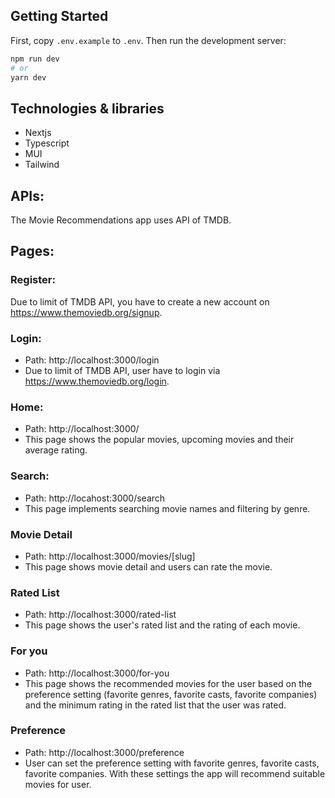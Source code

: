 ## Getting Started

First, copy `.env.example` to `.env`.
Then run the development server:

```bash
npm run dev
# or
yarn dev
```

## Technologies & libraries

- Nextjs
- Typescript
- MUI
- Tailwind

## APIs:

The Movie Recommendations app uses API of TMDB.

## Pages:

### Register:

Due to limit of TMDB API, you have to create a new account on https://www.themoviedb.org/signup.

### Login:

- Path: http://localhost:3000/login
- Due to limit of TMDB API, user have to login via https://www.themoviedb.org/login.

### Home:

- Path: http://localhost:3000/
- This page shows the popular movies, upcoming movies and their average rating.

### Search:

- Path: http://locahost:3000/search
- This page implements searching movie names and filtering by genre.

### Movie Detail

- Path: http://localhost:3000/movies/[slug]
- This page shows movie detail and users can rate the movie.

### Rated List

- Path: http://localhost:3000/rated-list
- This page shows the user's rated list and the rating of each movie.

### For you

- Path: http://localhost:3000/for-you
- This page shows the recommended movies for the user based on the preference setting (favorite genres, favorite casts, favorite companies) and the minimum rating in the rated list that the user was rated.

### Preference

- Path: http://localhost:3000/preference
- User can set the preference setting with favorite genres, favorite casts, favorite companies. With these settings the app will recommend suitable movies for user.
